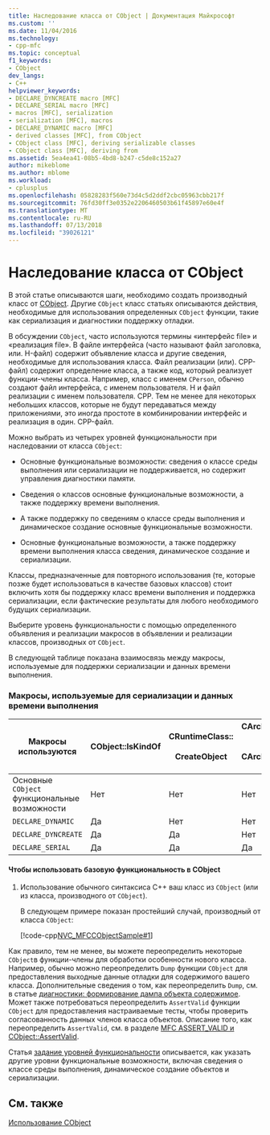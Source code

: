 ```yaml
---
title: Наследование класса от CObject | Документация Майкрософт
ms.custom: ''
ms.date: 11/04/2016
ms.technology:
- cpp-mfc
ms.topic: conceptual
f1_keywords:
- CObject
dev_langs:
- C++
helpviewer_keywords:
- DECLARE_DYNCREATE macro [MFC]
- DECLARE_SERIAL macro [MFC]
- macros [MFC], serialization
- serialization [MFC], macros
- DECLARE_DYNAMIC macro [MFC]
- derived classes [MFC], from CObject
- CObject class [MFC], deriving serializable classes
- CObject class [MFC], deriving from
ms.assetid: 5ea4ea41-08b5-4bd8-b247-c5de8c152a27
author: mikeblome
ms.author: mblome
ms.workload:
- cplusplus
ms.openlocfilehash: 05828283f560e73d4c5d2ddf2cbc05963cbb217f
ms.sourcegitcommit: 76fd30ff3e0352e2206460503b61f45897e60e4f
ms.translationtype: MT
ms.contentlocale: ru-RU
ms.lasthandoff: 07/13/2018
ms.locfileid: "39026121"
---
```

# <a name="deriving-a-class-from-cobject"></a>Наследование класса от CObject
В этой статье описываются шаги, необходимо создать производный класс от [CObject](../mfc/reference/cobject-class.md). Другие `CObject` класс статьях описываются действия, необходимые для использования определенных `CObject` функции, такие как сериализация и диагностики поддержку отладки.  
  
 В обсуждении `CObject`, часто используются термины «интерфейс file» и «реализация file». В файле интерфейса (часто называют файл заголовка, или. H-файл) содержит объявление класса и другие сведения, необходимые для использования класса. Файл реализации (или). CPP-файл) содержит определение класса, а также код, который реализует функции-члены класса. Например, класс с именем `CPerson`, обычно создают файл интерфейса, с именем пользователя. H и файл реализации с именем пользователя. CPP. Тем не менее для некоторых небольших классов, которые не будут передаваться между приложениями, это иногда простоте в комбинировании интерфейс и реализация в один. CPP-файл.  
  
 Можно выбрать из четырех уровней функциональности при наследовании от класса `CObject`:  
  
-   Основные функциональные возможности: сведения о классе среды выполнения или сериализации не поддерживается, но содержит управления диагностики памяти.  
  
-   Сведения о классов основные функциональные возможности, а также поддержку времени выполнения.  
  
-   А также поддержку по сведениям о классе среды выполнения и динамическое создание основные функциональные возможности.  
  
-   Основные функциональные возможности, а также поддержку времени выполнения класса сведения, динамическое создание и сериализации.  
  
 Классы, предназначенные для повторного использования (те, которые позже будет использоваться в качестве базовых классов) стоит включить хотя бы поддержку класс времени выполнения и поддержка сериализации, если фактические результаты для любого необходимого будущих сериализации.  
  
 Выберите уровень функциональности с помощью определенного объявления и реализации макросов в объявлении и реализации классов, производных от `CObject`.  
  
 В следующей таблице показана взаимосвязь между макросы, используемые для поддержки сериализации и данных времени выполнения.  
  
### <a name="macros-used-for-serialization-and-run-time-information"></a>Макросы, используемые для сериализации и данных времени выполнения  
  
|Макросы используются|CObject::IsKindOf|CRuntimeClass::<br /><br /> CreateObject|CArchive::operator >><br /><br /> CArchive::operator <<|  
|----------------|-----------------------|--------------------------------------|-------------------------------------------------------|  
|Основные `CObject` функциональные возможности|Нет|Нет|Нет|  
|`DECLARE_DYNAMIC`|Да|Нет|Нет|  
|`DECLARE_DYNCREATE`|Да|Да|Нет|  
|`DECLARE_SERIAL`|Да|Да|Да|  
  
#### <a name="to-use-basic-cobject-functionality"></a>Чтобы использовать базовую функциональность в CObject  
  
1.  Использование обычного синтаксиса C++ ваш класс из `CObject` (или из класса, производного от `CObject`).  
  
     В следующем примере показан простейший случай, производный от класса `CObject`:  
  
     [!code-cpp[NVC_MFCCObjectSample#1](../mfc/codesnippet/cpp/deriving-a-class-from-cobject_1.h)]  
  
 Как правило, тем не менее, вы можете переопределить некоторые `CObject`в функции-члены для обработки особенности нового класса. Например, обычно можно переопределить `Dump` функции `CObject` для предоставления выходные данные отладки для содержимого вашего класса. Дополнительные сведения о том, как переопределить `Dump`, см. в статье [диагностики: формирование дампа объекта содержимое](http://msdn.microsoft.com/727855b1-5a83-44bd-9fe3-f1d535584b59). Может также потребоваться переопределить `AssertValid` функции `CObject` для предоставления настраиваемые тесты, чтобы проверить согласованность данных членов класса объектов. Описание того, как переопределить `AssertValid`, см. в разделе [MFC ASSERT_VALID и CObject::AssertValid](http://msdn.microsoft.com/7654fb75-9e9a-499a-8165-0a96faf2d5e6).  
  
 Статья [задание уровней функциональности](../mfc/specifying-levels-of-functionality.md) описывается, как указать другие уровни функциональные возможности, включая сведения о классе среды выполнения, динамическое создание объектов и сериализации.  
  
## <a name="see-also"></a>См. также  
 [Использование CObject](../mfc/using-cobject.md)

